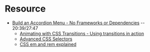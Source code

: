 

# Resource
- [Build an Accordion Menu - No Frameworks or Dependencies](https://www.youtube.com/watch?v=VTdSW57--yM) -- 20:39/27:47
    - [Animating with CSS Transitions - Using transitions in action](https://www.youtube.com/watch?v=YYlFFMc0RAg)
    - [Advanced CSS Selectors](https://www.youtube.com/watch?v=Bcr70LIJcOk)
    - [CSS em and rem explained](https://www.youtube.com/watch?v=_-aDOAMmDHI)